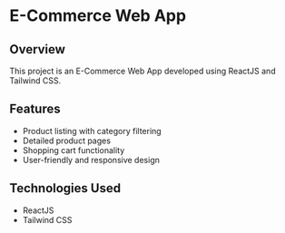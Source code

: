 # E-Commerce Web App

## Overview

This project is an E-Commerce Web App developed using ReactJS and Tailwind CSS.

## Features

- Product listing with category filtering
- Detailed product pages
- Shopping cart functionality
- User-friendly and responsive design

## Technologies Used

- ReactJS
- Tailwind CSS


